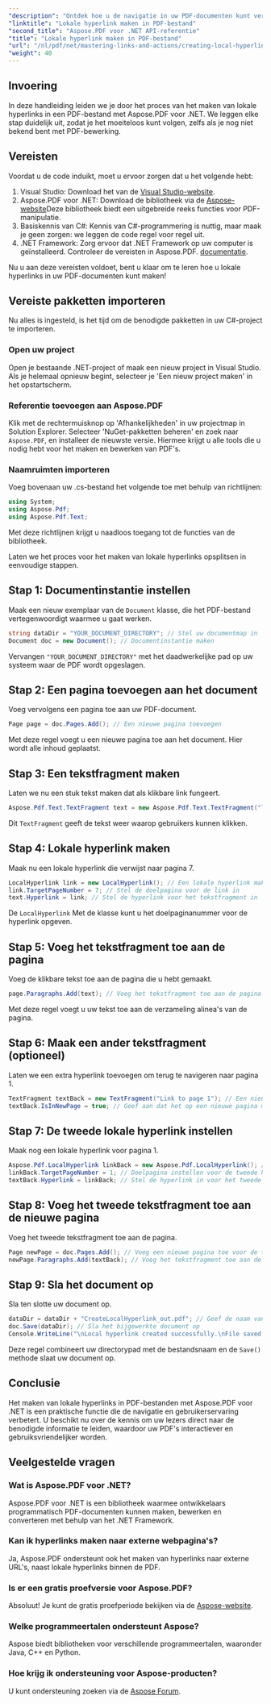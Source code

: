 ```yaml
---
"description": "Ontdek hoe u de navigatie in uw PDF-documenten kunt verbeteren door lokale hyperlinks te maken met Aspose.PDF voor .NET. Deze stapsgewijze tutorial leidt u door het hele proces."
"linktitle": "Lokale hyperlink maken in PDF-bestand"
"second_title": "Aspose.PDF voor .NET API-referentie"
"title": "Lokale hyperlink maken in PDF-bestand"
"url": "/nl/pdf/net/mastering-links-and-actions/creating-local-hyperlink/"
"weight": 40
---
```


## Invoering

In deze handleiding leiden we je door het proces van het maken van lokale hyperlinks in een PDF-bestand met Aspose.PDF voor .NET. We leggen elke stap duidelijk uit, zodat je het moeiteloos kunt volgen, zelfs als je nog niet bekend bent met PDF-bewerking.

## Vereisten

Voordat u de code induikt, moet u ervoor zorgen dat u het volgende hebt:

1. Visual Studio: Download het van de [Visual Studio-website](https://visualstudio.microsoft.com/).
2. Aspose.PDF voor .NET: Download de bibliotheek via de [Aspose-website](https://releases.aspose.com/pdf/net/)Deze bibliotheek biedt een uitgebreide reeks functies voor PDF-manipulatie.
3. Basiskennis van C#: Kennis van C#-programmering is nuttig, maar maak je geen zorgen: we leggen de code regel voor regel uit.
4. .NET Framework: Zorg ervoor dat .NET Framework op uw computer is geïnstalleerd. Controleer de vereisten in Aspose.PDF. [documentatie](https://reference.aspose.com/pdf/net/).

Nu u aan deze vereisten voldoet, bent u klaar om te leren hoe u lokale hyperlinks in uw PDF-documenten kunt maken!

## Vereiste pakketten importeren

Nu alles is ingesteld, is het tijd om de benodigde pakketten in uw C#-project te importeren.

### Open uw project

Open je bestaande .NET-project of maak een nieuw project in Visual Studio. Als je helemaal opnieuw begint, selecteer je 'Een nieuw project maken' in het opstartscherm.

### Referentie toevoegen aan Aspose.PDF

Klik met de rechtermuisknop op 'Afhankelijkheden' in uw projectmap in Solution Explorer. Selecteer 'NuGet-pakketten beheren' en zoek naar `Aspose.PDF`, en installeer de nieuwste versie. Hiermee krijgt u alle tools die u nodig hebt voor het maken en bewerken van PDF's.

### Naamruimten importeren

Voeg bovenaan uw .cs-bestand het volgende toe met behulp van richtlijnen:

```csharp
using System;
using Aspose.Pdf;
using Aspose.Pdf.Text;
```

Met deze richtlijnen krijgt u naadloos toegang tot de functies van de bibliotheek.

Laten we het proces voor het maken van lokale hyperlinks opsplitsen in eenvoudige stappen.

## Stap 1: Documentinstantie instellen

Maak een nieuw exemplaar van de `Document` klasse, die het PDF-bestand vertegenwoordigt waarmee u gaat werken.

```csharp
string dataDir = "YOUR_DOCUMENT_DIRECTORY"; // Stel uw documentmap in
Document doc = new Document(); // Documentinstantie maken
```

Vervangen `"YOUR_DOCUMENT_DIRECTORY"` met het daadwerkelijke pad op uw systeem waar de PDF wordt opgeslagen.

## Stap 2: Een pagina toevoegen aan het document

Voeg vervolgens een pagina toe aan uw PDF-document.

```csharp
Page page = doc.Pages.Add(); // Een nieuwe pagina toevoegen
```

Met deze regel voegt u een nieuwe pagina toe aan het document. Hier wordt alle inhoud geplaatst.

## Stap 3: Een tekstfragment maken

Laten we nu een stuk tekst maken dat als klikbare link fungeert.

```csharp
Aspose.Pdf.Text.TextFragment text = new Aspose.Pdf.Text.TextFragment("link page number test to page 7"); // Maak een tekstfragment
```

Dit `TextFragment` geeft de tekst weer waarop gebruikers kunnen klikken.

## Stap 4: Lokale hyperlink maken

Maak nu een lokale hyperlink die verwijst naar pagina 7.

```csharp
LocalHyperlink link = new LocalHyperlink(); // Een lokale hyperlink maken
link.TargetPageNumber = 7; // Stel de doelpagina voor de link in
text.Hyperlink = link; // Stel de hyperlink voor het tekstfragment in
```

De `LocalHyperlink` Met de klasse kunt u het doelpaginanummer voor de hyperlink opgeven.

## Stap 5: Voeg het tekstfragment toe aan de pagina

Voeg de klikbare tekst toe aan de pagina die u hebt gemaakt.

```csharp
page.Paragraphs.Add(text); // Voeg het tekstfragment toe aan de pagina
```

Met deze regel voegt u uw tekst toe aan de verzameling alinea's van de pagina.

## Stap 6: Maak een ander tekstfragment (optioneel)

Laten we een extra hyperlink toevoegen om terug te navigeren naar pagina 1.

```csharp
TextFragment textBack = new TextFragment("Link to page 1"); // Een nieuw tekstfragment maken
textBack.IsInNewPage = true; // Geef aan dat het op een nieuwe pagina moet staan
```

## Stap 7: De tweede lokale hyperlink instellen

Maak nog een lokale hyperlink voor pagina 1.

```csharp
Aspose.Pdf.LocalHyperlink linkBack = new Aspose.Pdf.LocalHyperlink(); // Een andere lokale hyperlink maken
linkBack.TargetPageNumber = 1; // Doelpagina instellen voor de tweede hyperlink
textBack.Hyperlink = linkBack; // Stel de hyperlink in voor het tweede tekstfragment
```

## Stap 8: Voeg het tweede tekstfragment toe aan de nieuwe pagina

Voeg het tweede tekstfragment toe aan de pagina.

```csharp
Page newPage = doc.Pages.Add(); // Voeg een nieuwe pagina toe voor de tweede link
newPage.Paragraphs.Add(textBack); // Voeg het tekstfragment toe aan de nieuwe pagina
```

## Stap 9: Sla het document op

Sla ten slotte uw document op.

```csharp
dataDir = dataDir + "CreateLocalHyperlink_out.pdf"; // Geef de naam van het uitvoerbestand op
doc.Save(dataDir); // Sla het bijgewerkte document op
Console.WriteLine("\nLocal hyperlink created successfully.\nFile saved at " + dataDir);
```

Deze regel combineert uw directorypad met de bestandsnaam en de `Save()` methode slaat uw document op.

## Conclusie

Het maken van lokale hyperlinks in PDF-bestanden met Aspose.PDF voor .NET is een praktische functie die de navigatie en gebruikerservaring verbetert. U beschikt nu over de kennis om uw lezers direct naar de benodigde informatie te leiden, waardoor uw PDF's interactiever en gebruiksvriendelijker worden.

## Veelgestelde vragen

### Wat is Aspose.PDF voor .NET?
Aspose.PDF voor .NET is een bibliotheek waarmee ontwikkelaars programmatisch PDF-documenten kunnen maken, bewerken en converteren met behulp van het .NET Framework.

### Kan ik hyperlinks maken naar externe webpagina's?
Ja, Aspose.PDF ondersteunt ook het maken van hyperlinks naar externe URL's, naast lokale hyperlinks binnen de PDF.

### Is er een gratis proefversie voor Aspose.PDF?
Absoluut! Je kunt de gratis proefperiode bekijken via de [Aspose-website](https://releases.aspose.com/).

### Welke programmeertalen ondersteunt Aspose?
Aspose biedt bibliotheken voor verschillende programmeertalen, waaronder Java, C++ en Python.

### Hoe krijg ik ondersteuning voor Aspose-producten?
U kunt ondersteuning zoeken via de [Aspose Forum](https://forum.aspose.com/c/pdf/10).